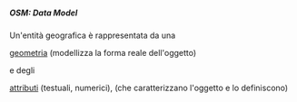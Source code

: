 ---
---
##### OSM: Data Model

Un'entità geografica è rappresentata da una

<a href="https://wiki.openstreetmap.org/wiki/Elements" target="_blank">geometria</a> (modellizza la forma reale dell'oggetto)

e degli

<a href="https://wiki.openstreetmap.org/wiki/Elements" target="_blank">attributi</a> (testuali, numerici), (che caratterizzano l'oggetto e lo definiscono)
